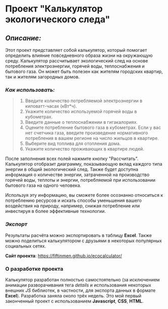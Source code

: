
# Проект "Калькулятор экологического следа"
## *Описание:*
Этот проект представляет собой калькулятор, который помогает определить влияние повседневного образа жизни на окружающую среду. Калькулятор рассчитывает экологический след на основе потребления электроэнергии, горячей воды, теплоснабжения и бытового газа. Он может быть полезен как жителям городских квартир, так и жителям загородных домов.

### *Как использовать:*
>1. Введите количество потребляемой электроэнергии в киловатт-часах (кВт*ч).
>2. Укажите количество используемой горячей воды в кубометрах.
>3. Введите данные о теплоснабжении в гигакалориях.
>4. Оцените потребление бытового газа в кубометрах. Если у вас нет счетчика газа, введите произведение нормативного потребления в вашем регионе на число жильцов в квартире.
>5. Выберите вид топлива для отопления дома.
>6. Укажите количество проживающих в квартире людей.

После заполнения всех полей нажмите кнопку "Рассчитать". Калькулятор отобразит диаграмму, показывающую вклад каждого типа энергии в общий экологический след. Также будет доступна информация о количестве энергии, затраченной на производство горячей воды, теплоты и энергии, потребляемой при использовании бытового газа на одного человека.

Используя эту информацию, вы сможете более осознанно относиться к потреблению ресурсов и искать способы уменьшения вашего воздействия на природу, например, снижая потребление или инвестируя в более эффективные технологии.

### *Экспорт*
Результаты расчёта можно экспортировать в таблицу **Excel**. Также можно поделиться калькулятором с друзьями в некоторых популярных социальных сетях.

**Сайт проекта**: https://fiftinmen.github.io/ecocalculator/

### О разработке проекта
Калькулятор разработан полностью самостоятельно (за исключением анимации разворачивания тега *details* и использования некоторых внешних *JS* библиотек, в частности, для экспорта данных в формате **Excel**). Разработка заняла около трёх недель. Это мой первый законченный проект с использованием **Javascript**, **CSS**, **HTML**.
